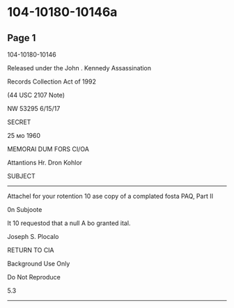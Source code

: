 # 104-10180-10146a

## Page 1

104-10180-10146

Released under the John . Kennedy Assassination

Records Collection Act of 1992

(44 USC 2107 Note)

NW 53295 6/15/17

SECRET

25 мо 1960

MEMORAI DUM FORS CI/OA

Attantions Hr. Dron Kohlor

SUBJECT

---

Attachel for your rotention 10 ase copy of a complated fosta PAQ, Part II

0n Subjoote

It 10 requestod that a null A bo granted ital.

Joseph S. Plocalo

RETURN TO CIA

Background Use Only

Do Not Reproduce

5.3

---

